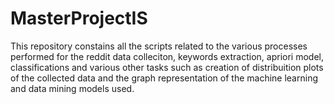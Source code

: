 # MasterProjectIS
This repository constains all the scripts related to the various processes performed for the reddit data colleciton, keywords extraction, apriori model, classifications and various other tasks such as creation of distribuition plots of the collected data and the graph representation of the machine learning and data mining models used.
